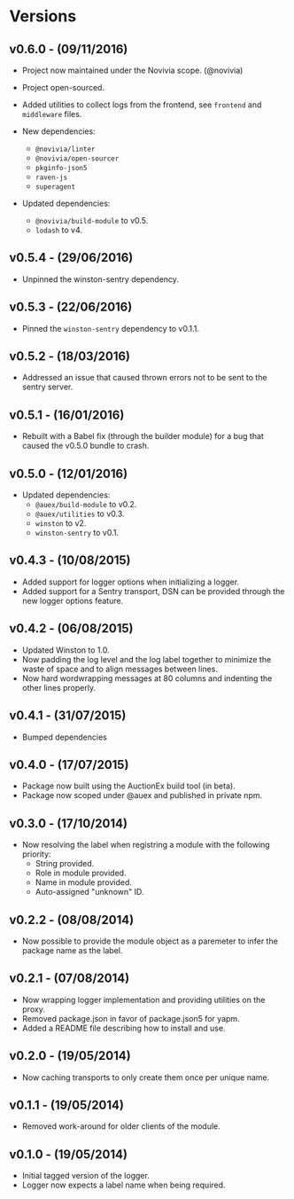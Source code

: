 # Versions

## v0.6.0 - (09/11/2016)

* Project now maintained under the Novivia scope. (@novivia)
* Project open-sourced.
* Added utilities to collect logs from the frontend, see `frontend` and
 `middleware` files.

* New dependencies:
    * `@novivia/linter`
    * `@novivia/open-sourcer`
    * `pkginfo-json5`
    * `raven-js`
    * `superagent`

* Updated dependencies:
    * `@novivia/build-module` to v0.5.
    * `lodash` to v4.


## v0.5.4 - (29/06/2016)

* Unpinned the winston-sentry dependency.


## v0.5.3 - (22/06/2016)

* Pinned the `winston-sentry` dependency to v0.1.1.


## v0.5.2 - (18/03/2016)

* Addressed an issue that caused thrown errors not to be sent to the
  sentry server.


## v0.5.1 - (16/01/2016)

* Rebuilt with a Babel fix (through the builder module) for a bug that caused
  the v0.5.0 bundle to crash.


## v0.5.0 - (12/01/2016)

* Updated dependencies:
    * `@auex/build-module` to v0.2.
    * `@auex/utilities` to v0.3.
    * `winston` to v2.
    * `winston-sentry` to v0.1.


## v0.4.3 - (10/08/2015)

* Added support for logger options when initializing a logger.
* Added support for a Sentry transport, DSN can be provided through the new
  logger options feature.


## v0.4.2 - (06/08/2015)

* Updated Winston to 1.0.
* Now padding the log level and the log label together to minimize the waste of
  space and to align messages between lines.
* Now hard wordwrapping messages at 80 columns and indenting the other lines
  properly.


## v0.4.1 - (31/07/2015)

* Bumped dependencies


## v0.4.0 - (17/07/2015)

* Package now built using the AuctionEx build tool (in beta).
* Package now scoped under @auex and published in private npm.


## v0.3.0 - (17/10/2014)

* Now resolving the label when registring a module with the following priority:
  * String provided.
  * Role in module provided.
  * Name in module provided.
  * Auto-assigned "unknown" ID.


## v0.2.2 - (08/08/2014)

* Now possible to provide the module object as a paremeter to infer
  the package name as the label.


## v0.2.1 - (07/08/2014)

* Now wrapping logger implementation and providing utilities on the proxy.
* Removed package.json in favor of package.json5 for yapm.
* Added a README file describing how to install and use.


## v0.2.0 - (19/05/2014)

* Now caching transports to only create them once per unique name.


## v0.1.1 - (19/05/2014)

* Removed work-around for older clients of the module.


## v0.1.0 - (19/05/2014)

* Initial tagged version of the logger.
* Logger now expects a label name when being required.
